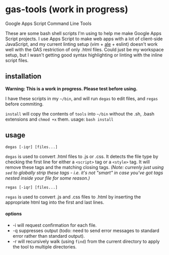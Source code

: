 # gas-tools (work in progress)
Google Apps Script Command Line Tools

These are some bash shell scripts I'm using to help me make Google Apps Script projects.
I use Apps Script to make web apps with a lot of client-side JavaScript, and my current linting setup (vim + [ale](https://github.com/w0rp/ale) + eslint) doesn't work well with the GAS restriction of only .html files.
Could just be my workspace setup, but I wasn't getting good syntax highlighting or linting with the inline script files.

## installation
**Warning: This is a work in progress.  Please test before using.**

I have these scripts in my `~/bin`, and will run `degas` to edit files, and `regas` before commiting.

`install` will copy the contents of `tools` into `~/bin` without the .sh, .bash extensions and `chmod +x` them.
usage: `bash install`

## usage
`degas [-iqr] [files...]`

`degas` is used to convert .html files to .js or .css.  It detects the file type by checking the first line for either a `<script>` tag or a `<style>` tag.  It will remove these tags and the matching closing tags.  *(Note: currenly just using `sed` to globally strip these tags - i.e. it's not "smart" in case you've got tags nested inside your file for some reason.)*

`regas [-iqr] [files...]`

`regas` is used to convert .js and .css files to .html by inserting the appropriate html tag into the first and last lines.

#### options
* -i will request confirmation for each file.
* -q suppresses output (todo: need to send error messages to standard error rather than standard output).
* -r will recursively walk (using `find`) from the current directory to apply the tool to multiple directories.
